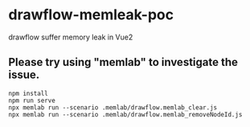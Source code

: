 # drawflow-memleak-poc
drawflow suffer memory leak in Vue2

## Please try using "memlab" to investigate the issue.
```
npm install
npm run serve
npx memlab run --scenario .memlab/drawflow.memlab_clear.js
npx memlab run --scenario .memlab/drawflow.memlab_removeNodeId.js
```
